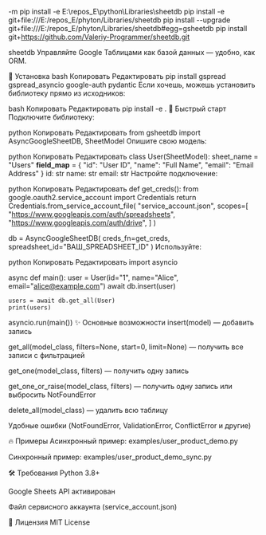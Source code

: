 -m pip install -e E:\repos_E\python\Libraries\sheetdb
pip install -e git+file:///E:/repos_E/phyton/Libraries/sheetdb
pip install --upgrade git+file:///E:/repos_E/phyton/Libraries/sheetdb#egg=gsheetdb
pip install git+https://github.com/Valeriy-Programmer/sheetdb.git

sheetdb
Управляйте Google Таблицами как базой данных — удобно, как ORM.

🚀 Установка
bash
Копировать
Редактировать
pip install gspread gspread_asyncio google-auth pydantic
Если хочешь, можешь установить библиотеку прямо из исходников:

bash
Копировать
Редактировать
pip install -e .
🔧 Быстрый старт
Подключите библиотеку:

python
Копировать
Редактировать
from gsheetdb import AsyncGoogleSheetDB, SheetModel
Опишите свою модель:

python
Копировать
Редактировать
class User(SheetModel):
sheet_name = "Users"
**field_map** = {
"id": "User ID",
"name": "Full Name",
"email": "Email Address"
}
id: str
name: str
email: str
Настройте подключение:

python
Копировать
Редактировать
def get_creds():
from google.oauth2.service_account import Credentials
return Credentials.from_service_account_file(
"service_account.json",
scopes=[
"https://www.googleapis.com/auth/spreadsheets",
"https://www.googleapis.com/auth/drive",
]
)

db = AsyncGoogleSheetDB(
creds_fn=get_creds,
spreadsheet_id="ВАШ_SPREADSHEET_ID"
)
Используйте:

python
Копировать
Редактировать
import asyncio

async def main():
user = User(id="1", name="Alice", email="alice@example.com")
await db.insert(user)

    users = await db.get_all(User)
    print(users)

asyncio.run(main())
✨ Основные возможности
insert(model) — добавить запись

get_all(model_class, filters=None, start=0, limit=None) — получить все записи с фильтрацией

get_one(model_class, filters) — получить одну запись

get_one_or_raise(model_class, filters) — получить одну запись или выбросить NotFoundError

delete_all(model_class) — удалить всю таблицу

Удобные ошибки (NotFoundError, ValidationError, ConflictError и другие)

🔥 Примеры
Асинхронный пример: examples/user_product_demo.py

Синхронный пример: examples/user_product_demo_sync.py

🛠 Требования
Python 3.8+

Google Sheets API активирован

Файл сервисного аккаунта (service_account.json)

📄 Лицензия
MIT License
